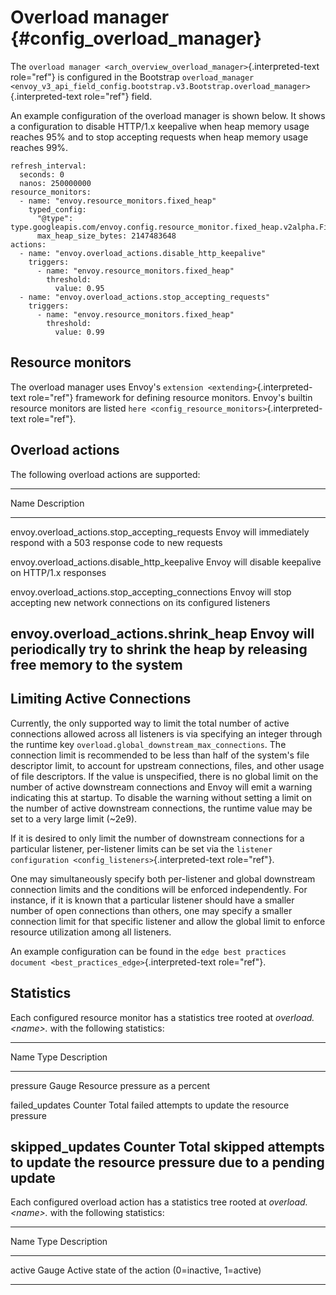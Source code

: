 Overload manager {#config_overload_manager}
================

The
`overload manager <arch_overview_overload_manager>`{.interpreted-text
role="ref"} is configured in the Bootstrap
`overload_manager <envoy_v3_api_field_config.bootstrap.v3.Bootstrap.overload_manager>`{.interpreted-text
role="ref"} field.

An example configuration of the overload manager is shown below. It
shows a configuration to disable HTTP/1.x keepalive when heap memory
usage reaches 95% and to stop accepting requests when heap memory usage
reaches 99%.

``` {.yaml}
refresh_interval:
  seconds: 0
  nanos: 250000000
resource_monitors:
  - name: "envoy.resource_monitors.fixed_heap"
    typed_config:
      "@type": type.googleapis.com/envoy.config.resource_monitor.fixed_heap.v2alpha.FixedHeapConfig
      max_heap_size_bytes: 2147483648
actions:
  - name: "envoy.overload_actions.disable_http_keepalive"
    triggers:
      - name: "envoy.resource_monitors.fixed_heap"
        threshold:
          value: 0.95
  - name: "envoy.overload_actions.stop_accepting_requests"
    triggers:
      - name: "envoy.resource_monitors.fixed_heap"
        threshold:
          value: 0.99
```

Resource monitors
-----------------

The overload manager uses Envoy\'s
`extension <extending>`{.interpreted-text role="ref"} framework for
defining resource monitors. Envoy\'s builtin resource monitors are
listed `here <config_resource_monitors>`{.interpreted-text role="ref"}.

Overload actions
----------------

The following overload actions are supported:

  ------------------------------------------------------------------------------------------------------
  Name                                                   Description
  ------------------------------------------------------ -----------------------------------------------
  envoy.overload\_actions.stop\_accepting\_requests      Envoy will immediately respond with a 503
                                                         response code to new requests

  envoy.overload\_actions.disable\_http\_keepalive       Envoy will disable keepalive on HTTP/1.x
                                                         responses

  envoy.overload\_actions.stop\_accepting\_connections   Envoy will stop accepting new network
                                                         connections on its configured listeners

  envoy.overload\_actions.shrink\_heap                   Envoy will periodically try to shrink the heap
                                                         by releasing free memory to the system
  ------------------------------------------------------------------------------------------------------

Limiting Active Connections
---------------------------

Currently, the only supported way to limit the total number of active
connections allowed across all listeners is via specifying an integer
through the runtime key `overload.global_downstream_max_connections`.
The connection limit is recommended to be less than half of the
system\'s file descriptor limit, to account for upstream connections,
files, and other usage of file descriptors. If the value is unspecified,
there is no global limit on the number of active downstream connections
and Envoy will emit a warning indicating this at startup. To disable the
warning without setting a limit on the number of active downstream
connections, the runtime value may be set to a very large limit (\~2e9).

If it is desired to only limit the number of downstream connections for
a particular listener, per-listener limits can be set via the
`listener configuration <config_listeners>`{.interpreted-text
role="ref"}.

One may simultaneously specify both per-listener and global downstream
connection limits and the conditions will be enforced independently. For
instance, if it is known that a particular listener should have a
smaller number of open connections than others, one may specify a
smaller connection limit for that specific listener and allow the global
limit to enforce resource utilization among all listeners.

An example configuration can be found in the
`edge best practices document <best_practices_edge>`{.interpreted-text
role="ref"}.

Statistics
----------

Each configured resource monitor has a statistics tree rooted at
*overload.\<name\>.* with the following statistics:

  ------------------------------------------------------------------------
  Name               Type              Description
  ------------------ ----------------- -----------------------------------
  pressure           Gauge             Resource pressure as a percent

  failed\_updates    Counter           Total failed attempts to update the
                                       resource pressure

  skipped\_updates   Counter           Total skipped attempts to update
                                       the resource pressure due to a
                                       pending update
  ------------------------------------------------------------------------

Each configured overload action has a statistics tree rooted at
*overload.\<name\>.* with the following statistics:

  -----------------------------------------------------------------------
  Name              Type              Description
  ----------------- ----------------- -----------------------------------
  active            Gauge             Active state of the action
                                      (0=inactive, 1=active)

  -----------------------------------------------------------------------
